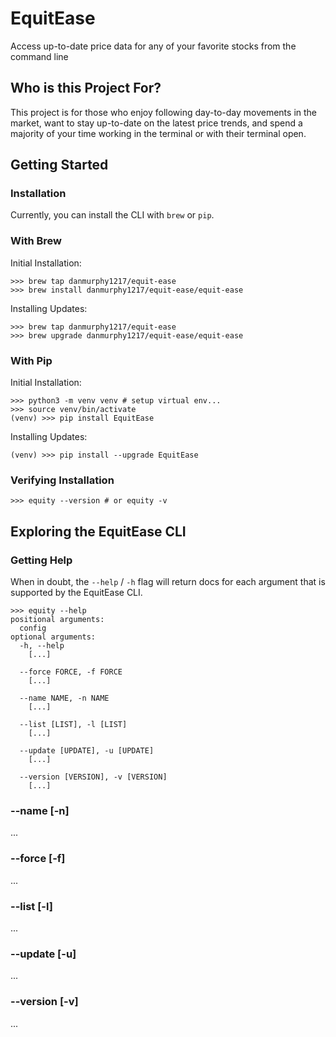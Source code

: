 # EquitEase
Access up-to-date price data for any of your favorite stocks from the command line

## Who is this Project For?
This project is for those who enjoy following day-to-day movements in the market, want to stay up-to-date on the latest price trends, and spend a majority of your time working in the terminal or with their terminal open.

## Getting Started
### Installation
Currently, you can install the CLI with `brew` or `pip`.
### With Brew
Initial Installation:
```shell
>>> brew tap danmurphy1217/equit-ease
>>> brew install danmurphy1217/equit-ease/equit-ease
```
Installing Updates:
```shell
>>> brew tap danmurphy1217/equit-ease
>>> brew upgrade danmurphy1217/equit-ease/equit-ease
```
### With Pip
Initial Installation:
```shell
>>> python3 -m venv venv # setup virtual env...
>>> source venv/bin/activate 
(venv) >>> pip install EquitEase
```
Installing Updates:
```shell
(venv) >>> pip install --upgrade EquitEase
```
### Verifying Installation
```shell
>>> equity --version # or equity -v
```
## Exploring the EquitEase CLI
### Getting Help
When in doubt, the `--help` / `-h` flag will return docs for each argument that is supported by the EquitEase CLI.
```shell
>>> equity --help
positional arguments:
  config
optional arguments:
  -h, --help
    [...]

  --force FORCE, -f FORCE
    [...]

  --name NAME, -n NAME
    [...]

  --list [LIST], -l [LIST]
    [...]

  --update [UPDATE], -u [UPDATE]
    [...]

  --version [VERSION], -v [VERSION]
    [...] 
```
### --name [-n]
...
### --force [-f]
...
### --list [-l]
...
### --update [-u]
...
### --version [-v]
...